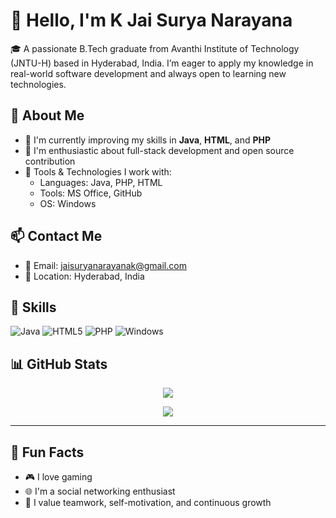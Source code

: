 # 👋 Hello, I'm K Jai Surya Narayana

🎓 A passionate B.Tech graduate from Avanthi Institute of Technology (JNTU-H) based in Hyderabad, India. I’m eager to apply my knowledge in real-world software development and always open to learning new technologies.

## 🧠 About Me

- 🔭 I'm currently improving my skills in **Java**, **HTML**, and **PHP**
- 🌱 I'm enthusiastic about full-stack development and open source contribution
- 🧰 Tools & Technologies I work with:
  - Languages: Java, PHP, HTML
  - Tools: MS Office, GitHub
  - OS: Windows

## 📫 Contact Me
- 📧 Email: [jaisuryanarayanak@gmail.com](mailto:jaisuryanarayanak@gmail.com)
- 📍 Location: Hyderabad, India

## 💼 Skills
![Java](https://img.shields.io/badge/Java-%23ED8B00.svg?style=for-the-badge&logo=java&logoColor=white)
![HTML5](https://img.shields.io/badge/HTML5-%23E34F26.svg?style=for-the-badge&logo=html5&logoColor=white)
![PHP](https://img.shields.io/badge/PHP-%23777BB4.svg?style=for-the-badge&logo=php&logoColor=white)
![Windows](https://img.shields.io/badge/Windows-0078D6?style=for-the-badge&logo=windows&logoColor=white)

## 📊 GitHub Stats
<p align="center">
  <img src="https://github-readme-stats.vercel.app/api?username=YOUR_GITHUB_USERNAME&show_icons=true&theme=radical" />
</p>

<p align="center">
  <img src="https://github-readme-stats.vercel.app/api/top-langs/?username=YOUR_GITHUB_USERNAME&layout=compact&theme=radical" />
</p>

---

## 🧩 Fun Facts
- 🎮 I love gaming
- 🌐 I'm a social networking enthusiast
- 🤝 I value teamwork, self-motivation, and continuous growth

<!-- Replace YOUR_GITHUB_USERNAME with your actual GitHub username to display real stats -->
